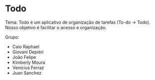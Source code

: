 # Todo

Tema: Todo é um aplicativo de organização de tarefas (To-do -> Todo). Nosso objetivo é facilitar o acesso e organização.

Grupo: 

- Caio Raphael
- Giovani Depiéri
- João Felipe
- Kimberly Moura
- Venicius Ferraz
- Juan Sanchez

